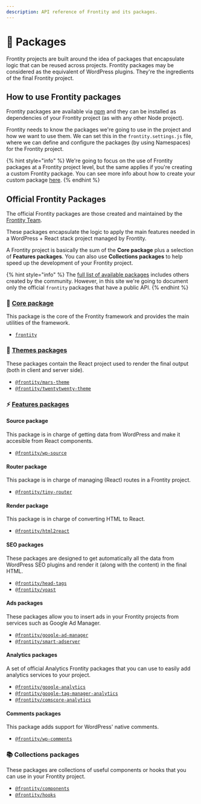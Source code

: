 ```yaml
---
description: API reference of Frontity and its packages.
---
```


# 🍱 Packages

Frontity projects are built around the idea of packages that encapsulate logic that can be reused across projects. Frontity packages may be considered as the equivalent of WordPress plugins. They're the ingredients of the final Frontity project.

## How to use Frontity packages

Frontity packages are available via [npm](https://www.npmjs.com/search?q=keywords:frontity) and they can be installed as dependencies of your Frontity project \(as with any other Node project\).

Frontity needs to know the packages we're going to use in the project and how we want to use them. We can set this in the `frontity.settings.js` file, where we can define and configure the packages \(by using Namespaces\) for the Frontity project.

{% hint style="info" %}
We're going to focus on the use of Frontity packages at a Frontity project level, but the same applies if you're creating a custom Frontity package. You can see more info about how to create your custom package [here](../frontity-cli/create-commands/create-package).
{% endhint %}

## Official Frontity Packages

The official Frontity packages are those created and maintained by the [Frontity Team](https://frontity.org/about-us/).

These packages encapsulate the logic to apply the main features needed in a WordPress + React stack project managed by Frontity.

A Frontity project is basically the sum of the **Core package** plus a selection of **Features packages**. You can also use **Collections packages** to help speed up the development of your Frontity project.

{% hint style="info" %}
The [full list of available packages](https://www.npmjs.com/search?q=keywords:frontity) includes others created by the community. However, in this site we're going to document only the official `frontity` packages that have a public API.
{% endhint %}

### 💙 [Core package](core-package/)

This package is the core of the Frontity framework and provides the main utilities of the framework.

- [`frontity`](core-package/frontity.md)

### 🎨 [Themes packages](themes-packages/)

These packages contain the React project used to render the final output (both in client and server side).

- [`@frontity/mars-theme`](themes-packages/frontity-mars-theme.md)
- [`@frontity/twentytwenty-theme`](themes-packages/frontity-twentytwenty-theme.md)

### ⚡️ [Features packages](features-packages/)

#### Source package

This package is in charge of getting data from WordPress and make it accesible from React components.

- [`@frontity/wp-source`](features-packages/wp-source.md)

#### Router package

This package is in charge of managing \(React\) routes in a Frontity project.

- [`@frontity/tiny-router`](features-packages/tiny-router.md)

#### Render package

This package is in charge of converting HTML to React.

- [`@frontity/html2react`](features-packages/html2react.md)

#### SEO packages

These packages are designed to get automatically all the data from WordPress SEO plugins and render it \(along with the content\) in the final HTML.

- [`@frontity/head-tags`](features-packages/head-tags.md)
- [`@frontity/yoast`](features-packages/yoast.md)

#### Ads packages

These packages allow you to insert ads in your Frontity projects from services such as Google Ad Manager.

- [`@frontity/google-ad-manager`](features-packages/google-ad-manager.md)
- [`@frontity/smart-adserver`](features-packages/smart-ads.md)

#### Analytics packages

A set of official Analytics Frontity packages that you can use to easily add analytics services to your project.

- [`@frontity/google-analytics`](features-packages/analytics/google-analytics.md)
- [`@frontity/google-tag-manager-analytics`](features-packages/analytics/google-tag-manager-analytics.md)
- [`@frontity/comscore-analytics`](features-packages/analytics/comscore-analytics.md)

#### Comments packages

This package adds support for WordPress' native comments.

- [`@frontity/wp-comments`](features-packages/wp-comments.md)

### 📚 Collections packages

These packages are collections of useful components or hooks that you can use in your Frontity project.

- [`@frontity/components`](collections-packages/components.md)
- [`@frontity/hooks`](collections-packages/hooks/)
